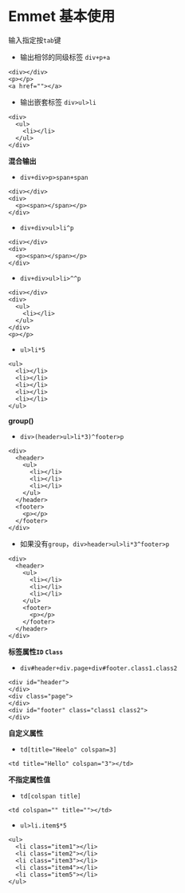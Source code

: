# Emmet 基本使用

输入指定按`tab`键
- 输出相邻的同级标签
`div+p+a`

```
<div></div>
<p></p>
<a href=""></a>
```

- 输出嵌套标签 `div>ul>li`

```
<div>
  <ul>
    <li></li>
  </ul>
</div>
```

**混合输出**

- `div+div>p>span+span`

```
<div></div>
<div>
  <p><span></span></p>
</div>
```

- `div+div>ul>li^p`

```
<div></div>
<div>
  <p><span></span></p>
</div>
```

- `div+div>ul>li>^^p`

```
<div></div>
<div>
  <ul>
    <li></li>
  </ul>
</div>
<p></p>
```

- `ul>li*5`

```
<ul>
  <li></li>
  <li></li>
  <li></li>
  <li></li>
  <li></li>
</ul>
```

**group()**

- `div>(header>ul>li*3)^footer>p`

```
<div>
  <header>
    <ul>
      <li></li>
      <li></li>
      <li></li>
    </ul>
  </header>
  <footer>
    <p></p>
  </footer>
</div>
```
- 如果没有`group`，`div>header>ul>li*3^footer>p`

```
<div>
  <header>
    <ul>
      <li></li>
      <li></li>
      <li></li>
    </ul>
    <footer>
      <p></p>
    </footer>
  </header>
</div>
```

**标签属性`ID` `Class`**

- `div#header+div.page+div#footer.class1.class2`

```
<div id="header">
</div>
<div class="page">
</div>
<div id="footer" class="class1 class2">
</div>
```

**自定义属性**
- `td[title="Heelo" colspan=3]`

```
<td title="Hello" colspan="3"></td>
```

**不指定属性值**
- `td[colspan title]`

```
<td colspan="" title=""></td>
```

- `ul>li.item$*5`

```
<ul>
  <li class="item1"></li>
  <li class="item2"></li>
  <li class="item3"></li>
  <li class="item4"></li>
  <li class="item5"></li>
</ul>
```

